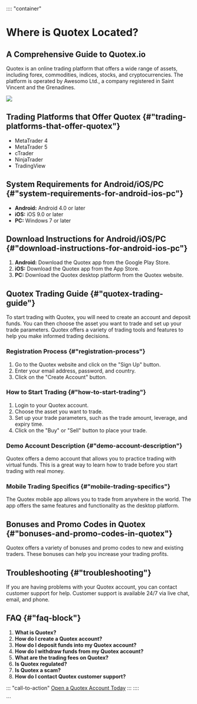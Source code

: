 :::: \"container\"
# Where is Quotex Located?

## A Comprehensive Guide to Quotex.io

Quotex is an online trading platform that offers a wide range of assets,
including forex, commodities, indices, stocks, and cryptocurrencies. The
platform is operated by Awesomo Ltd., a company registered in Saint
Vincent and the Grenadines.

[![](https://static.quotex.io/files/4_en/300_250.jpg)](https://traff.sbs/brokerqxlid)

## Trading Platforms that Offer Quotex {#"trading-platforms-that-offer-quotex"}

-   MetaTrader 4
-   MetaTrader 5
-   cTrader
-   NinjaTrader
-   TradingView

## System Requirements for Android/iOS/PC {#"system-requirements-for-android-ios-pc"}

-   **Android:** Android 4.0 or later
-   **iOS:** iOS 9.0 or later
-   **PC:** Windows 7 or later

## Download Instructions for Android/iOS/PC {#"download-instructions-for-android-ios-pc"}

1.  **Android:** Download the Quotex app from the Google Play Store.
2.  **iOS:** Download the Quotex app from the App Store.
3.  **PC:** Download the Quotex desktop platform from the Quotex
    website.

## Quotex Trading Guide {#"quotex-trading-guide"}

To start trading with Quotex, you will need to create an account and
deposit funds. You can then choose the asset you want to trade and set
up your trade parameters. Quotex offers a variety of trading tools and
features to help you make informed trading decisions.

### Registration Process {#"registration-process"}

1.  Go to the Quotex website and click on the "Sign Up" button.
2.  Enter your email address, password, and country.
3.  Click on the "Create Account" button.

### How to Start Trading {#"how-to-start-trading"}

1.  Login to your Quotex account.
2.  Choose the asset you want to trade.
3.  Set up your trade parameters, such as the trade amount, leverage,
    and expiry time.
4.  Click on the "Buy" or "Sell" button to place your trade.

### Demo Account Description {#"demo-account-description"}

Quotex offers a demo account that allows you to practice trading with
virtual funds. This is a great way to learn how to trade before you
start trading with real money.

### Mobile Trading Specifics {#"mobile-trading-specifics"}

The Quotex mobile app allows you to trade from anywhere in the world.
The app offers the same features and functionality as the desktop
platform.

## Bonuses and Promo Codes in Quotex {#"bonuses-and-promo-codes-in-quotex"}

Quotex offers a variety of bonuses and promo codes to new and existing
traders. These bonuses can help you increase your trading profits.

## Troubleshooting {#"troubleshooting"}

If you are having problems with your Quotex account, you can contact
customer support for help. Customer support is available 24/7 via live
chat, email, and phone.

## FAQ {#"faq-block"}

1.  **What is Quotex?**
2.  **How do I create a Quotex account?**
3.  **How do I deposit funds into my Quotex account?**
4.  **How do I withdraw funds from my Quotex account?**
5.  **What are the trading fees on Quotex?**
6.  **Is Quotex regulated?**
7.  **Is Quotex a scam?**
8.  **How do I contact Quotex customer support?**

::: \"call-to-action\"
[Open a Quotex Account Today](\%22https://traff.sbs/brokerqxsignup\%22)
:::
::::

\`\`\`

